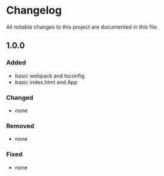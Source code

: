# Changelog

All notable changes to this project are documented in this file.

## 1.0.0

### Added

- basic webpack and tsconfig
- basic index.html and App

### Changed

- none

### Removed

- none

### Fixed

- none
